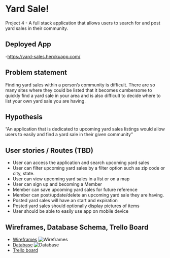 # Yard Sale!
Project 4 - A full stack application that allows users to search for and post yard sales in their community.

## Deployed App
-https://yard-sales.herokuapp.com/

## Problem statement
Finding yard sales within a person’s community is difficult.  There are so many sites where they could be listed that it becomes cumbersome to quickly find a yard sale in your area and is also difficult to decide where to list your own yard sale you are having.

## Hypothesis 
“An application that is dedicated to upcoming yard sales listings would allow users to easily and find a yard sale in their given community”

## User stories / Routes (TBD)
- User can access the application and search upcoming yard sales
- User can filter upcoming yard sales by a filter option such as zip code or city, state.
- User can view upcoming yard sales in a list or on a map 
- User can sign up and becoming a Member
- Member can save upcoming yard sales for future reference
- Member can post/update/delete an upcoming yard sale they are having.
- Posted yard sales will have an start and expiration
- Posted yard sales should optionally display pictures of items
- User should be able to easily use app on mobile device

## Wireframes, Database Schema, Trello Board
- [Wireframes](https://drive.google.com/file/d/1Y0JtEfZbdVu0JDSFJVm7kVPttaOfigEy/view?usp=sharing)
![Wireframes](https://drive.google.com/file/d/1zo7aEcRc9KVjm2du2TFEW3tOrUlu0dB5/view?usp=sharing)
- [Database](https://drive.google.com/file/d/1he7zQJFxxy03hh9nUXJ1RWeE0xQNzVUV/view?usp=sharing)
![Database](https://drive.google.com/file/d/15ifIWZIgp21hfvPSyqtzEwGdfPDCz3AY/view?usp=sharing)
- [Trello board](https://trello.com/b/OkSAmxaB/yard-sales-app-project-4)
